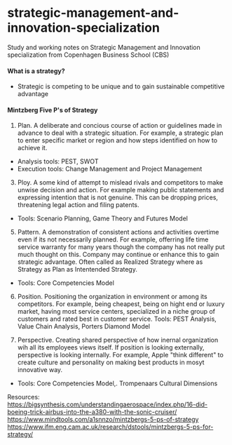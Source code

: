 # strategic-management-and-innovation-specialization
Study and working notes on Strategic Management and Innovation specialization from Copenhagen Business School (CBS)

#### What is a strategy?
- Strategic is competing to be unique and to gain sustainable competitive advantage

#### Mintzberg Five P's of Strategy
1. Plan. 
A deliberate and concious course of action or guidelines made in advance to deal with a strategic situation. For example, a strategic plan to enter specific market or region and how steps identified on how to achieve it.
- Analysis tools: PEST, SWOT
- Execution tools: Change Management and Project Management

3. Ploy. 
A some kind of attempt to mislead rivals and competitors to make unwise decision and action. For example making public statements and expressing intention that is not genuine. This can be dropping prices, threatening legal action and filing patents.
- Tools: Scenario Planning, Game Theory and Futures Model

5. Pattern. 
A demonstration of consistent actions and activities overtime even if its not necessarily planned. For example, offerring life time service warranty for many years though the company has not really put much thought on this. Company may continue or enhance this to gain strategic advantage. Often called as Realized Strategy where as Strategy as Plan as Intentended Strategy.
- Tools: Core Competencies Model

6. Position. 
Positioning the organization in environment or among its competitors. For example, being cheapest, being on hight end or luxury market, having most service centers, specialized in a niche group of customers and rated best in customer service.
Tools: PEST Analysis, Value Chain Analysis, Porters Diamond Model

8. Perspective. 
Creating shared perspective of how inernal organization wih all its employees views itself.  If position is looking externally, perspective is looking internally. For example, Apple "think different" to create culture and personality on making best products in mosyt innovative way.
- Tools: Core Competencies Model,. Trompenaars Cultural Dimensions

Resources:
https://bigsynthesis.com/understandingaerospace/index.php/16-did-boeing-trick-airbus-into-the-a380-with-the-sonic-cruiser/
https://www.mindtools.com/a1snnzo/mintzbergs-5-ps-of-strategy
https://www.ifm.eng.cam.ac.uk/research/dstools/mintzbergs-5-ps-for-strategy/

